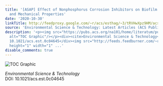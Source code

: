 ```yaml
---
title: '[ASAP] Effect of Nonphosphorus Corrosion Inhibitors on Biofilm Pore Structure
  and Mechanical Properties'
date: '2020-10-30'
linkTitle: http://feedproxy.google.com/~r/acs/esthag/~3/tRVHwXpz9HM/acs.est.0c04645
source: 'Environmental Science & Technology: Latest Articles (ACS Publications)'
description: '<p><img src="https://pubs.acs.org/na101/home/literatum/publisher/achs/journals/content/esthag/0/esthag.ahead-of-print/acs.est.0c04645/20201030/images/medium/es0c04645_0008.gif"
  alt="TOC Graphic"/></p><div><cite>Environmental Science & Technology</cite></div><div>DOI:
  10.1021/acs.est.0c04645</div><img src="http://feeds.feedburner.com/~r/acs/esthag/~4/tRVHwXpz9HM"
  height="1" width="1" ...'
disable_comments: true
---
```

<p><img src="https://pubs.acs.org/na101/home/literatum/publisher/achs/journals/content/esthag/0/esthag.ahead-of-print/acs.est.0c04645/20201030/images/medium/es0c04645_0008.gif" alt="TOC Graphic"/></p><div><cite>Environmental Science & Technology</cite></div><div>DOI: 10.1021/acs.est.0c04645</div><img src="http://feeds.feedburner.com/~r/acs/esthag/~4/tRVHwXpz9HM" height="1" width="1" ...